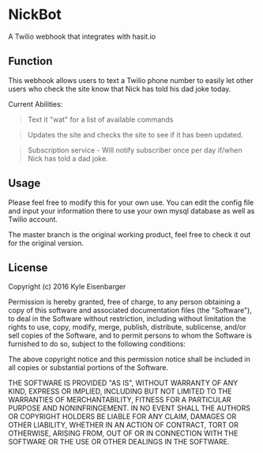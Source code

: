 # NickBot
A Twilio webhook that integrates with hasit.io

## Function

This webhook allows users to text a Twilio phone number to easily let other users who check the site know that Nick has told his dad joke today.

Current Abilities:

>Text it "wat" for a list of available commands

> Updates the site and checks the site to see if it has been updated.

>Subscription service - Will notify subscriber once per day if/when Nick has told a dad joke.

## Usage

Please feel free to modify this for your own use. You can edit the config file and input your information there to use your own mysql database as well as Twilio account.

The master branch is the original working product, feel free to check it out for the original version.

## License

Copyright (c) 2016 Kyle Eisenbarger

Permission is hereby granted, free of charge, to any person obtaining a copy of this software and associated documentation files (the "Software"), to deal in the Software without restriction, including without limitation the rights to use, copy, modify, merge, publish, distribute, sublicense, and/or sell copies of the Software, and to permit persons to whom the Software is furnished to do so, subject to the following conditions:

The above copyright notice and this permission notice shall be included in all copies or substantial portions of the Software.

THE SOFTWARE IS PROVIDED "AS IS", WITHOUT WARRANTY OF ANY KIND, EXPRESS OR IMPLIED, INCLUDING BUT NOT LIMITED TO THE WARRANTIES OF MERCHANTABILITY, FITNESS FOR A PARTICULAR PURPOSE AND NONINFRINGEMENT. IN NO EVENT SHALL THE AUTHORS OR COPYRIGHT HOLDERS BE LIABLE FOR ANY CLAIM, DAMAGES OR OTHER LIABILITY, WHETHER IN AN ACTION OF CONTRACT, TORT OR OTHERWISE, ARISING FROM, OUT OF OR IN CONNECTION WITH THE SOFTWARE OR THE USE OR OTHER DEALINGS IN THE SOFTWARE.

